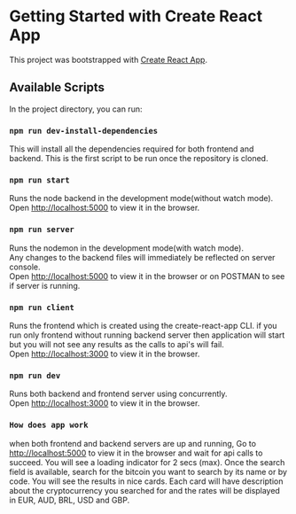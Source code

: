 # Getting Started with Create React App

This project was bootstrapped with [Create React App](https://github.com/facebook/create-react-app).

## Available Scripts

In the project directory, you can run:

### `npm run dev-install-dependencies`

This will install all the dependencies required for both frontend and backend. This is the first script to be run once the repository is cloned.

### `npm run start`

Runs the node backend in the development mode(without watch mode).\
Open [http://localhost:5000](http://localhost:5000) to view it in the browser.

### `npm run server`

Runs the nodemon in the development mode(with watch mode).\
Any changes to the backend files will immediately be reflected on server console.\
Open [http://localhost:5000](http://localhost:5000) to view it in the browser or on POSTMAN to see if server is running.

### `npm run client`

Runs the frontend which is created using the create-react-app CLI. if you run only frontend without running backend server then application will start but you will not see any results as the calls to api's will fail.\
Open [http://localhost:3000](http://localhost:3000) to view it in the browser.

### `npm run dev`

Runs both backend and frontend server using concurrently.\
Open [http://localhost:3000](http://localhost:3000) to view it in the browser.

### `How does app work`

when both frontend and backend servers are up and running, Go to [http://localhost:5000](http://localhost:5000) to view it in the browser and wait for api calls to succeed. You will see a loading indicator for 2 secs (max). Once the search field is available, search for the bitcoin you want to search by its name or by code. You will see the results in nice cards. Each card will have description about the cryptocurrency you searched for and the rates will be displayed in EUR, AUD, BRL, USD and GBP.
